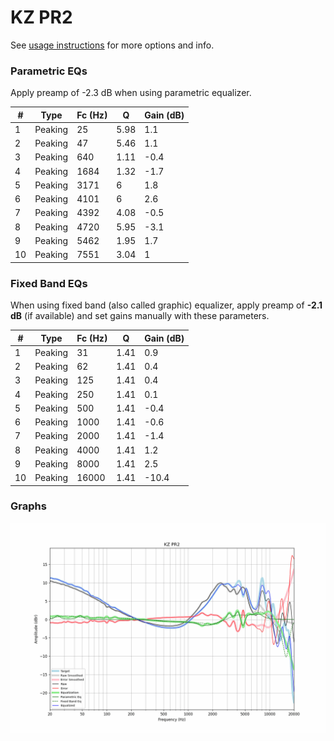 # KZ PR2
See [usage instructions](https://github.com/jaakkopasanen/AutoEq#usage) for more options and info.

### Parametric EQs
Apply preamp of -2.3 dB when using parametric equalizer.

|   # | Type    |   Fc (Hz) |    Q |   Gain (dB) |
|-----|---------|-----------|------|-------------|
|   1 | Peaking |        25 | 5.98 |         1.1 |
|   2 | Peaking |        47 | 5.46 |         1.1 |
|   3 | Peaking |       640 | 1.11 |        -0.4 |
|   4 | Peaking |      1684 | 1.32 |        -1.7 |
|   5 | Peaking |      3171 | 6    |         1.8 |
|   6 | Peaking |      4101 | 6    |         2.6 |
|   7 | Peaking |      4392 | 4.08 |        -0.5 |
|   8 | Peaking |      4720 | 5.95 |        -3.1 |
|   9 | Peaking |      5462 | 1.95 |         1.7 |
|  10 | Peaking |      7551 | 3.04 |         1   |

### Fixed Band EQs
When using fixed band (also called graphic) equalizer, apply preamp of **-2.1 dB** (if available) and set gains manually with these parameters.

|   # | Type    |   Fc (Hz) |    Q |   Gain (dB) |
|-----|---------|-----------|------|-------------|
|   1 | Peaking |        31 | 1.41 |         0.9 |
|   2 | Peaking |        62 | 1.41 |         0.4 |
|   3 | Peaking |       125 | 1.41 |         0.4 |
|   4 | Peaking |       250 | 1.41 |         0.1 |
|   5 | Peaking |       500 | 1.41 |        -0.4 |
|   6 | Peaking |      1000 | 1.41 |        -0.6 |
|   7 | Peaking |      2000 | 1.41 |        -1.4 |
|   8 | Peaking |      4000 | 1.41 |         1.2 |
|   9 | Peaking |      8000 | 1.41 |         2.5 |
|  10 | Peaking |     16000 | 1.41 |       -10.4 |

### Graphs
![](./KZ%20PR2.png)
